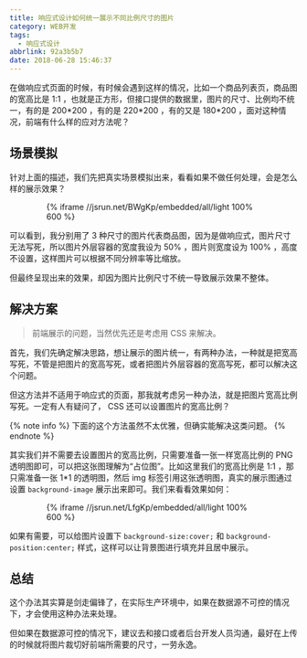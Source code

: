```yaml
---
title: 响应式设计如何统一展示不同比例尺寸的图片
category: WEB开发
tags:
  - 响应式设计
abbrlink: 92a3b5b7
date: 2018-06-28 15:46:37
---
```


在做响应式页面的时候，有时候会遇到这样的情况，比如一个商品列表页，商品图的宽高比是 1:1 ，也就是正方形，但接口提供的数据里，图片的尺寸、比例均不统一，有的是 200\*200 ，有的是 220\*200 ，有的又是 180\*200 ，面对这种情况，前端有什么样的应对方法呢？

<!-- more -->

## 场景模拟

针对上面的描述，我们先把真实场景模拟出来，看看如果不做任何处理，会是怎么样的展示效果？

<div style="margin:0 auto;max-width:375px">{% iframe //jsrun.net/BWgKp/embedded/all/light 100% 600 %}</div>

可以看到，我分别用了 3 种尺寸的图片代表商品图，因为是做响应式，图片尺寸无法写死，所以图片外层容器的宽度我设为 50% ，图片则宽度设为 100% ，高度不设置，这样图片可以根据不同分辨率等比缩放。

但最终呈现出来的效果，却因为图片比例尺寸不统一导致展示效果不整体。

## 解决方案

> 前端展示的问题，当然优先还是考虑用 CSS 来解决。

首先，我们先确定解决思路，想让展示的图片统一，有两种办法，一种就是把宽高写死，不管是把图片的宽高写死，或者把图片外层容器的宽高写死，都可以解决这个问题。

但这方法并不适用于响应式的页面，那我就考虑另一种办法，就是把图片宽高比例写死。一定有人有疑问了， CSS 还可以设置图片的宽高比例？

{% note info %}
下面的这个方法虽然不太优雅，但确实能解决这类问题。
{% endnote %}

其实我们并不需要去设置图片的宽高比例，只需要准备一张一样宽高比例的 PNG 透明图即可，可以把这张图理解为“占位图”。比如这里我们的宽高比例是 1:1 ，那只需准备一张 1\*1 的透明图，然后 img 标签引用这张透明图，真实的展示图通过设置 `background-image` 展示出来即可。我们来看看效果如何：

<div style="margin:0 auto;max-width:375px">{% iframe //jsrun.net/LfgKp/embedded/all/light 100% 600 %}</div>

如果有需要，可以给图片设置下 `background-size:cover;` 和 `background-position:center;` 样式，这样可以让背景图进行填充并且居中展示。

## 总结

这个办法其实算是剑走偏锋了，在实际生产环境中，如果在数据源不可控的情况下，才会使用这种办法来处理。

但如果在数据源可控的情况下，建议去和接口或者后台开发人员沟通，最好在上传的时候就将图片裁切好前端所需要的尺寸，一劳永逸。